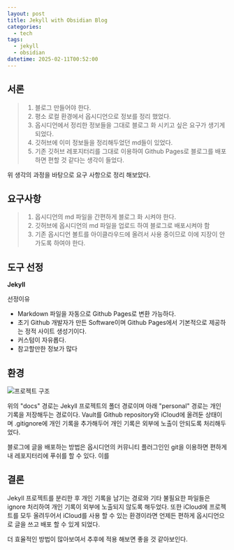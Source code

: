 ```yaml
---
layout: post
title: Jekyll with Obsidian Blog
categories:
  - tech
tags:
  - jekyll
  - obsidian
datetime: 2025-02-11T00:52:00
---
```

## 서론

> 1. 블로그 만들어야 한다.
> 2. 평소 로컬 환경에서 옵시디언으로 정보를 정리 했었다.
> 3. 옵시디언에서 정리한 정보들을 그대로 블로그 화 시키고 싶은 요구가 생기게 되었다.
> 4. 깃허브에 이미 정보들을 정리해두었던 md들이 있었다.
> 5. 기존 깃허브 레포지터리를 그대로 이용하여 Github Pages로 블로그를 배포하면 편할 것 같다는 생각이 들었다.

위 생각의 과정을 바탕으로 요구 사항으로 정리 해보았다.
  
## 요구사항

> 1. 옵시디언의 md 파일을 간편하게 블로그 화 시켜야 한다.
> 2. 깃허브에 옵시디언의 md 파일을 업로드 하여 블로그로 배포시켜야 함
> 3. 기존 옵시디언 볼트를 아이클라우드에 올려서 사용 중이므로 이에 지장이 안가도록 하여야 한다.
  
## 도구 선정

**Jekyll**

선정이유
- Markdown 파일을 자동으로 Github Pages로 변환 가능하다.
- 초기 Github 개발자가 만든 Software이며 Github Pages에서 기본적으로 제공하는 정적 사이트 생성기이다.
- 커스텀이 자유롭다.
- 참고할만한 정보가 많다

## 환경

![프로젝트 구조]({{site.url}}/assets/IMG_1719.jpeg)

위의 "docs" 경로는 Jekyll 프로젝트의 폴더 경로이며 아래 "personal" 경로는 개인 기록을 저장해두는 경로이다. Vault를 Github repository와 iCloud에 올려둔 상태이며 .gitignore에 개인 기록을 추가해두어 개인 기록은 외부에 노출이 안되도록 처리해두었다.

블로그에 글을 배포하는 방법은 옵시디언의 커뮤니티 플러그인인 git을 이용하면 편하게 내 레포지터리에 푸쉬를 할 수 있다. 이를

## 결론

Jekyll 프로젝트를 분리한 후 개인 기록을 남기는 경로와 기타 불필요한 파일들은 ignore 처리하여 개인 기록이 외부에 노출되지 않도록 해두었다. 또한 iCloud에 프로젝트를 모두 올려두어서 iCloud를 사용 할 수 있는 환경이라면 언제든 편하게 옵시디언으로 글을 쓰고 배포 할 수 있게 되었다.

더 효율적인 방법이 많아보여서 추후에 적용 해보면 좋을 것 같아보인다.
